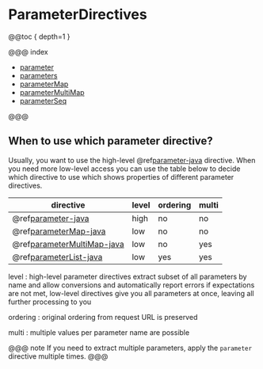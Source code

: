 <a id="parameterdirectives-java"></a>
# ParameterDirectives

@@toc { depth=1 }

@@@ index

* [parameter](parameter.md)
* [parameters](parameters.md)
* [parameterMap](parameterMap.md)
* [parameterMultiMap](parameterMultiMap.md)
* [parameterSeq](parameterSeq.md)

@@@

<a id="which-parameter-directive-java"></a>
## When to use which parameter directive?

Usually, you want to use the high-level @ref[parameter-java](parameter.md#parameter-java) directive. When you need
more low-level access you can use the table below to decide which directive
to use which shows properties of different parameter directives.

|directive                                                                 | level | ordering | multi|
|--------------------------------------------------------------------------|-------|----------|------|
|@ref[parameter-java](parameter.md#parameter-java)                         | high | no  | no |
|@ref[parameterMap-java](parameterMap.md#parametermap-java)                | low  | no  | no |
|@ref[parameterMultiMap-java](parameterMultiMap.md#parametermultimap-java) | low  | no  | yes|
|@ref[parameterList-java](parameterSeq.md#parameterlist-java)              | low  | yes | yes|

level
: high-level parameter directives extract subset of all parameters by name and allow conversions
and automatically report errors if expectations are not met, low-level directives give you
all parameters at once, leaving all further processing to you

ordering
: original ordering from request URL is preserved

multi
: multiple values per parameter name are possible


@@@ note
If you need to extract multiple parameters, apply the `parameter` directive multiple times.
@@@
